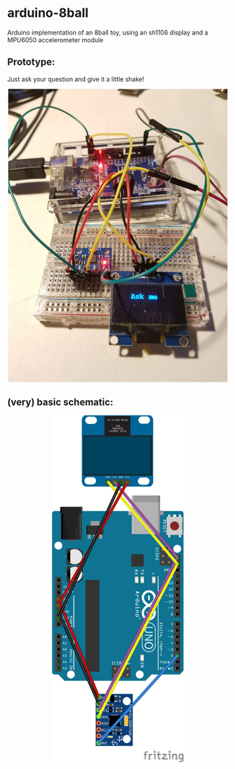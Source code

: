 # arduino-8ball
Arduino implementation of an 8ball toy, using an sh1106 display and a MPU6050 accelerometer module

## Prototype:
Just ask your question and give it a little shake!
<p align="center">
  <img src="/prototype_build.jpeg" width="500">
</p>

## (very) basic schematic:
<p align="center">
  <img src="/8ball_bb.png" width="300">
</p>
